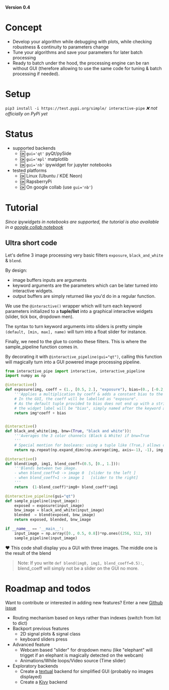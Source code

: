 **Version 0.4**

# Concept
- Develop your algorithm while debugging with plots, while checking robustness & continuity to parameters change
- Tune your algorithms and save your parameters for later batch processing
- Ready to batch under the hood, the processing engine can be ran without GUI (therefore allowing to use the same code for tuning & batch processing if needed).

# Setup
`pip3 install -i https://test.pypi.org/simple/ interactive-pipe`   *:x: not officially on PyPi yet*

# Status
- supported backends 
    - :ok: `gui='qt'` pyQt/pySide 
    - :ok: `gui='mpl'` matplotlib
    - :ok: `gui='nb'`  ipywidget for jupyter notebooks  
- tested platforms
    - :ok: Linux (Ubuntu / KDE Neon)
    - :ok: RapsberryPi
    - :ok: On google collab (use `gui='nb'`)

# Tutorial
*Since ipywidgets in notebooks are supported, the tutorial is also available in a [google collab notebook](https://colab.research.google.com/drive/1PZn8P_5TABVCugT3IcLespvZG-gxnFbO?usp=sharing)*



## Ultra short code
Let's define 3 image processing very basic filters `exposure`, `black_and_white` & `blend`.

By design:
- image buffers inputs are arguments
- keyword arguments are the parameters which can be later turned into interactive widgets.
- output buffers are simply returned like you'd do in a regular function.

We use the `@interactive()` wrapper which will turn each keyword parameters initialized to a **tuple/list** into a graphical interactive widgets (slider, tick box, dropdown men). 

The syntax to turn keyword arguments into sliders is pretty simple `(default, [min, max], name)` will turn into a float slider for instance.

Finally, we need to the glue to combo these filters. This is where the sample_pipeline function comes in.

By decorating it with `@interactive_pipeline(gui="qt")`, calling this function will magically turn into a GUI powered image processing pipeline.


```python
from interactive_pipe import interactive, interactive_pipeline
import numpy as np

@interactive()
def exposure(img, coeff = (1., [0.5, 2.], "exposure"), bias=(0., [-0.2, 0.2])):
    '''Applies a multiplication by coeff & adds a constant bias to the image'''
    # In the GUI, the coeff will be labelled as "exposure". 
    # As the default tuple provided to bias does not end up with a string, 
    # the widget label will be "bias", simply named after the keyword arg. 
    return img*coeff + bias


@interactive()
def black_and_white(img, bnw=(True, "black and white")):
    '''Averages the 3 color channels (Black & White) if bnw=True
    '''
    # Special mention for booleans: using a tuple like (True,) allows creating the tick box.
    return np.repeat(np.expand_dims(np.average(img, axis=-1), -1), img.shape[-1], axis=-1) if bnw else img

@interactive()
def blend(img0, img1, blend_coeff=(0.5, [0., 1.])):
    '''Blends between two image. 
    - when blend_coeff=0 -> image 0  [slider to the left ] 
    - when blend_coeff=1 -> image 1   [slider to the right] 
    '''
    return  (1-blend_coeff)*img0+ blend_coeff*img1

@interactive_pipeline(gui="qt")
def sample_pipeline(input_image):
    exposed = exposure(input_image)
    bnw_image = black_and_white(input_image)
    blended  = blend(exposed, bnw_image)
    return exposed, blended, bnw_image

if __name__ == '__main__':
    input_image = np.array([0., 0.5, 0.8])*np.ones((256, 512, 3))
    sample_pipeline(input_image)

```
:heart: This code shall display you a GUI with three images. The middle one is the result of the blend

> Note: If you write `def blend(img0, img1, blend_coeff=0.5):`, blend_coeff will simply not be a slider on the GUI no more.




# Roadmap and todos
Want to contribute or interested in adding new features? Enter a new [Github issue](https://github.com/balthazarneveu/interactive_pipe/issues)
- Routing mechanism based on keys rather than indexes (switch from list to dict)
- Backport previous features
    - 2D signal plots & signal class
    - keyboard sliders press
- Advanced feature
    - Webcam based "slider" for dropdown menu (like "elephant" will trigget if an elephant is magically detected on the webcam)
    - Animations/While loops/Video source (Time slider)
- Exploratory backends
    - Create a [textual](https://github.com/Textualize/textual) backend for simplified GUI (probably no images displayed)
    - Create a [Kivy](https://kivy.org/) backend